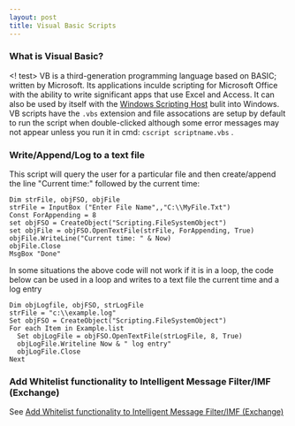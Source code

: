 ```yaml
---
layout: post 
title: Visual Basic Scripts
---
```


### What is Visual Basic?

\<! test\> VB is a third-generation programming language based on BASIC;
written by Microsoft. Its applications inculde scripting for Microsoft
Office with the ability to write significant apps that use Excel and
Access. It can also be used by itself with the [Windows Scripting
Host](http://www.pcsupportadvisor.com/Windows_scripting_host_page1.htm)
bulit into Windows. VB scripts have the `.vbs` extension and file
assocations are setup by default to run the script when double-clicked
although some error messages may not appear unless you run it in cmd:
`cscript scriptname.vbs` .

### Write/Append/Log to a text file

This script will query the user for a particular file and then
create/append the line \"Current time:\" followed by the current time:

    Dim strFile, objFSO, objFile
    strFile = InputBox ("Enter File Name",,"C:\\MyFile.Txt")
    Const ForAppending = 8
    set objFSO = CreateObject("Scripting.FileSystemObject")
    set objFile = objFSO.OpenTextFile(strFile, ForAppending, True)
    objFile.WriteLine("Current time: " & Now)
    objFile.Close
    MsgBox "Done"

In some situations the above code will not work if it is in a loop, the
code below can be used in a loop and writes to a text file the current
time and a log entry

    Dim objLogfile, objFSO, strLogFile
    strFile = "c:\\example.log"
    Set objFSO = CreateObject("Scripting.FileSystemObject")
    For each Item in Example.list
      Set objLogFile = objFSO.OpenTextFile(strLogFile, 8, True)
      objLogFile.Writeline Now & " log entry"
      objLogFile.Close
    Next

### Add Whitelist functionality to Intelligent Message Filter/IMF (Exchange)

See [Add Whitelist functionality to Intelligent Message Filter/IMF
(Exchange)](Add_Whitelist_functionality_to_Intelligent_Message_Filter/IMF_(Exchange) "wikilink")
